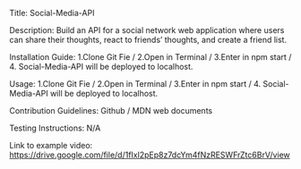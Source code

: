 

Title: Social-Media-API

Description: Build an API for a social network web application where users can share their thoughts, react to friends’ thoughts, and create a friend list.

Installation Guide: 1.Clone Git Fie / 2.Open in Terminal / 3.Enter in npm start / 4. Social-Media-API will be deployed to localhost.

Usage: 1.Clone Git Fie / 2.Open in Terminal / 3.Enter in npm start / 4. Social-Media-API will be deployed to localhost.

Contribution Guidelines: Github / MDN web documents

Testing Instructions: N/A

Link to example video: https://drive.google.com/file/d/1fIxl2pEp8z7dcYm4fNzRESWFrZtc6BrV/view
